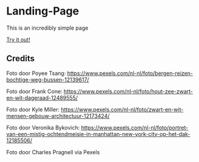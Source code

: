 # Landing-Page
This is an incredibly simple page

<a href='https://kessius00.github.io/Landing-Page/'> Try it out! </a>

## Credits
Foto door Poyee Tsang: https://www.pexels.com/nl-nl/foto/bergen-reizen-bochtige-weg-bussen-12139617/

Foto door Frank Cone: https://www.pexels.com/nl-nl/foto/hout-zee-zwart-en-wit-dageraad-12489555/

Foto door Kyle  Miller: https://www.pexels.com/nl-nl/foto/zwart-en-wit-mensen-gebouw-architectuur-12173424/


Foto door Veronika Bykovich: https://www.pexels.com/nl-nl/foto/portret-van-een-mistig-ochtendmeisje-in-manhattan-new-york-city-op-het-dak-12185506/

Foto door Charles Pragnell via Pexels
